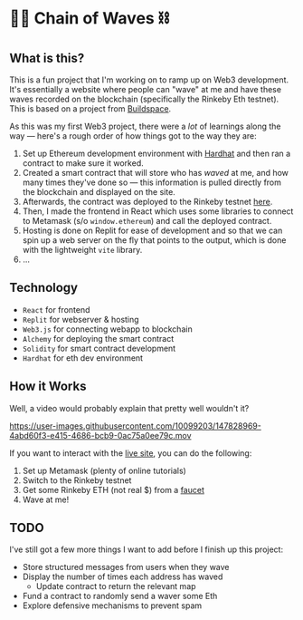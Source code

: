 # 👋🏽 Chain of Waves ⛓

## What is this?

This is a fun project that I'm working on to ramp up on Web3 development. It's essentially a website where people can "wave" at me and have these waves recorded on the blockchain (specifically the Rinkeby Eth testnet). This is based on a project from [Buildspace](https://buildspace.so/).

As this was my first Web3 project, there were a *lot* of learnings along the way — here's a rough order of how things got to the way they are:

  1. Set up Ethereum development environment with [Hardhat](https://hardhat.org/) and then ran a contract to make sure it worked.
  2. Created a smart contract that will store who has *waved* at me, and how many times they've done so — this information is pulled directly from the blockchain and displayed on the site.
  3. Afterwards, the contract was deployed to the Rinkeby testnet [here](https://rinkeby.etherscan.io/address/0xacb8DE7370D017d04f3999e93Cc8A088fD439169).
  4. Then, I made the frontend in React which uses some libraries to connect to Metamask (s/o `window.ethereum`) and call the deployed contract.
  5. Hosting is done on Replit for ease of development and so that we can spin up a web server on the fly that points to the output, which is done with the lightweight `vite` library.
  6. ...

## Technology
* `React` for frontend 
* `Replit` for webserver & hosting
* `Web3.js` for connecting webapp to blockchain
* `Alchemy` for deploying the smart contract
* `Solidity` for smart contract development
* `Hardhat` for eth dev environment

## How it Works
  
Well, a video would probably explain that pretty well wouldn't it?

https://user-images.githubusercontent.com/10099203/147828969-4abd60f3-e415-4686-bcb9-0ac75a0ee79c.mov

If you want to interact with the [live site](chain-of-waves.nikhilthota.repl.co/), you can do the following:

1. Set up Metamask (plenty of online tutorials)
2. Switch to the Rinkeby testnet
3. Get some Rinkeby ETH (not real $) from a [faucet](https://faucets.chain.link/rinkeby)
4. Wave at me!

## TODO

I've still got a few more things I want to add before I finish up this project:
* Store structured messages from users when they wave
* Display the number of times each address has waved
  * Update contract to return the relevant map
* Fund a contract to randomly send a waver some Eth
* Explore defensive mechanisms to prevent spam
